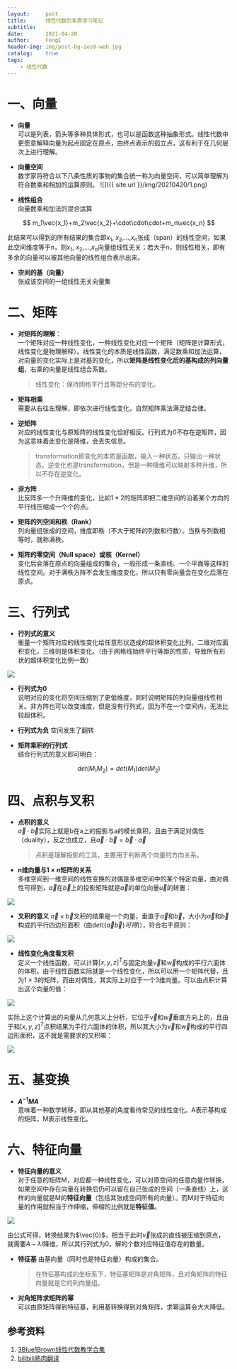 ```yaml
---
layout:     post
title:      线性代数的本质学习笔记
subtitle:   
date:       2021-04-20
author:     FengC
header-img: img/post-bg-ios9-web.jpg
catalog: 	true
tags:
    - 线性代数
---
```


# 一、向量
* **向量**  
可以是列表，箭头等多种具体形式，也可以是函数这种抽象形式。线性代数中更愿意解释向量为起点固定在原点，由终点表示的孤立点，这有利于在几何层次上进行理解。

* **向量空间**  
数学家将符合以下八条性质的事物的集合统一称为向量空间，可以简单理解为符合数乘和相加的运算原则。
![]({{ site.url }}/img/20210420/1.png)

* **线性组合**  
向量数乘和加法的混合运算

$$
m_1\vec{x_1}+m_2\vec{x_2}+\cdot\cdot\cdot+m_n\vec{x_n}
$$
    
此结果可以得到的所有结果的集合即$x_1$, $x_2$,...,$x_n$张成（span）的线性空间，如果此空间维度等于n，则$x_1$, $x_2$,...,$x_n$向量组线性无关；若大于n，则线性相关，即有多余的向量可以被其他向量的线性组合表示出来。

* **空间的基（向量）**  
张成该空间的一组线性无关向量集

# 二、矩阵
* **对矩阵的理解**：  
一个矩阵对应一种线性变化，一种线性变化对应一个矩阵（矩阵是计算形式，线性变化是物理解释）。线性变化的本质是线性函数，满足数乘和加法运算，对向量的变化实际上是对基的变化，所以**矩阵是线性变化后的基构成的列向量组**，右乘的向量是线性组合系数。
    > 线性变化：保持网格平行且等距分布的变化。

* **矩阵相乘**  
需要从右往左理解，即依次进行线性变化，自然矩阵乘法满足结合律。

* **逆矩阵**  
对应的线性变化与原矩阵的线性变化恰好相反。行列式为0不存在逆矩阵，因为这意味着此变化是降维，会丢失信息。
    >transformation即变化的本质是函数，输入一种状态，只输出一种状态。逆变化也是transformation，但是一种降维可以映射多种升维，所以不存在逆变化。

* **非方阵**  
比反阵多一个升降维的变化，比如$1\times2$的矩阵即把二维空间的沿着某个方向的平行线压缩成一个个的点。

* **矩阵的列空间和秩（Rank）**  
列向量组张成的空间，维度即秩（不大于矩阵的列数和行数）。当秩与列数相等时，就称满秩。

* **矩阵的零空间（Null space）或核（Kernel）**  
变化后会落在原点的向量组成的集合，一般形成一条直线、一个平面等这样的线性空间。对于满秩方阵不会发生维度变化，所以只有零向量会在变化后落在原点。

# 三、行列式
* **行列式的意义**  
衡量一个矩阵对应的线性变化给任意形状造成的超体积变化比列，二维对应面积变化，三维则是体积变化。（由于网格线始终平行等距的性质，导致所有形状的超体积变化比例一致）

![]({{site.url}}/img/20210420/2.png)

* **行列式为0**  
说明对应的变化将空间压缩到了更低维度，同时说明矩阵的列向量组线性相关。非方阵也可以改变维度，但是没有行列式，因为不在一个空间内，无法比较超体积。

* **行列式为负**
空间发生了翻转

* **矩阵乘积的行列式**  
结合行列式的意义即可明白：

$$
det(M_1M_2)=det(M_1)det(M_2)
$$

# 四、点积与叉积
* **点积的意义**  
$\vec{a}\cdot\vec{b}$实际上就是b在a上的投影与a的模长乘积，且由于满足对偶性（duality），反之也成立，且$\vec{a}\cdot\vec{b}=\vec{b}\cdot\vec{a}$
    > 点积是理解投影的工具，主要用于判断两个向量的方向关系。

* **n维向量与$1\times n$矩阵的关系**  
多维空间到一维空间的线性变换的对偶是多维空间中的某个特定向量，由对偶性可得到，$\vec{a}$在$\vec{b}$上的投影矩阵就是$\vec{a}$的单位向量$\vec{u}$的转置：

![]({{site.url}}/img/20210420/3.png)

* **叉积的意义**
$\vec{a}\times\vec{b}$叉积的结果是一个向量，垂直于$\vec{a}$和$\vec{b}$，大小为$\vec{a}$和$\vec{b}$构成的平行四边形面积（由$det(\{\vec{a}\vec{b}\}可得)$），符合右手原则：

![]({{site.url}}/img/20210420/4.png)

* **线性变化角度看叉积**  
定义一个线性函数，可以计算$[x, y, z]^T$与固定向量$\vec{v}$和$\vec{w}$构成的平行六面体的体积。由于线性函数实际就是一个线性变化，所以可以用一个矩阵代替，且为$1\times3$的矩阵，而由对偶性，其实际上对应于一个3维向量。可以由点积计算出这个向量的值：

![]({{site.url}}/img/20210420/5.png)

实际上这个计算出的向量从几何意义上分析，它位于$\vec{v}$和$\vec{w}$垂直方向上的，且由于和$[x, y, z]^T$点积结果为平行六面体的体积，所以其大小为$\vec{v}$和$\vec{w}$构成的平行四边形面积，这不就是需要求的叉积嘛：

![]({{site.url}}/img/20210420/6.png)

# 五、基变换
* **$A^{-1}MA$**  
意味着一种数学转移，即从其他基的角度看待常见的线性变化。A表示基构成的矩阵，M表示线性变化。

# 六、特征向量
* **特征向量的意义**  
对于任意的矩阵M，对应都一种线性变化，可以对原空间的任意向量作转换，如果空间中存在向量在转换后仍可以留在自己张成的空间（一条直线）上，这样的向量就是M的**特征向量**（包括其张成空间所有的向量）。而M对于特征向量的作用就相当于作伸缩，伸缩的比例就是**特征值**。

![]({{site.url}}/img/20210420/7.png)

由公式可得，转换结果为$\vec{0}$，相当于此时$\vec{v}$张成的直线被压缩到原点，就需要$A-\lambda I$降维，所以其行列式为0，解的个数对应特征值存在的数量。

* **特征基**
由基向量（同时也是特征向量）构成的集合。
    >在特征基构成的坐标系下，特征基矩阵是对角矩阵，且对角矩阵的特征向量就是它的列向量组。

* **对角矩阵求矩阵的幂**  
可以由原矩阵得到特征基，利用基转换得到对角矩阵，求幂运算会大大降低。

## 参考资料
1. [3Blue1Brown线性代数教学合集](https://www.youtube.com/playlist?list=PLZHQObOWTQDPD3MizzM2xVFitgF8hE_ab)
2. [bilibili熟肉翻译](https://www.bilibili.com/video/BV1ys411472E)
